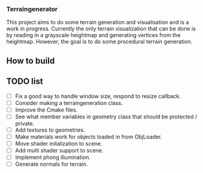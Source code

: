### Terraingenerator ###
This project aims to do some terrain generation and visualisation
and is a work in progress. Currently the only terrain visualization
that can be done is by reading in a grayscale heightmap and generating vertices
from the heightmap. However, the goal is to do some procedural terrain generation. 

## How to build ##


## TODO list ##
- [ ] Fix a good way to handle window size, respond to resize callback.
- [ ] Consider making a terraingeneration class.
- [ ] Improve the Cmake files.
- [ ] See what member variables in geometry class that should be protected / private.
- [ ] Add textures to geometries.
- [ ] Make materials work for objects loaded in from ObjLoader.
- [ ] Move shader initalization to scene.
- [ ] Add multi shader support to scene.
- [ ] Implement phong illumination.
- [ ] Generate normals for terrain.
